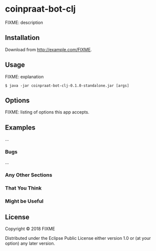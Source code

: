 # coinpraat-bot-clj

FIXME: description

## Installation

Download from http://example.com/FIXME.

## Usage

FIXME: explanation

    $ java -jar coinpraat-bot-clj-0.1.0-standalone.jar [args]

## Options

FIXME: listing of options this app accepts.

## Examples

...

### Bugs

...

### Any Other Sections
### That You Think
### Might be Useful

## License

Copyright © 2018 FIXME

Distributed under the Eclipse Public License either version 1.0 or (at
your option) any later version.
